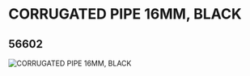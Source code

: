 # CORRUGATED PIPE 16MM, BLACK
## 56602
![CORRUGATED PIPE 16MM, BLACK](https://lc-www-live-s.legocdn.com/media/bricks/5/2/4296147.jpg)
